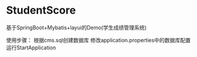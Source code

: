 # StudentScore
基于SpringBoot+Mybatis+layui的Demo(学生成绩管理系统)

使用步骤：
根据cms.sql创建数据库
修改application.properties中的数据库配置
运行StartApplication